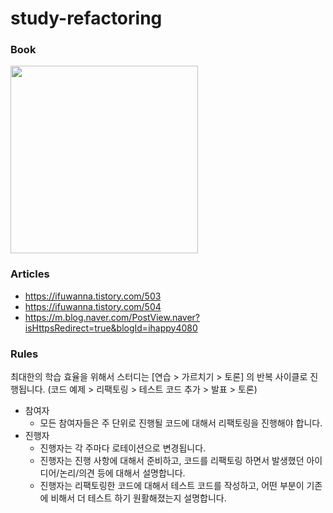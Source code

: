 # study-refactoring

### Book
<img width=300 src="https://user-images.githubusercontent.com/26326015/226294075-8eb43009-e4bf-4ac8-9954-aa5c337bf302.png" />

### Articles
- https://ifuwanna.tistory.com/503
- https://ifuwanna.tistory.com/504
- https://m.blog.naver.com/PostView.naver?isHttpsRedirect=true&blogId=ihappy4080

### Rules
최대한의 학습 효율을 위해서 스터디는 [연습 > 가르치기 > 토론] 의 반복 사이클로 진행됩니다. (코드 예제 > 리팩토링 > 테스트 코드 추가 > 발표 > 토론)

- 참여자
  - 모든 참여자들은 주 단위로 진행될 코드에 대해서 리팩토링을 진행해야 합니다.
- 진행자
  - 진행자는 각 주마다 로테이션으로 변경됩니다.
  - 진행자는 진행 사항에 대해서 준비하고, 코드를 리팩토링 하면서 발생했던 아이디어/논리/의견 등에 대해서 설명합니다.
  - 진행자는 리팩토링한 코드에 대해서 테스트 코드를 작성하고, 어떤 부분이 기존에 비해서 더 테스트 하기 원활해졌는지 설명합니다.
